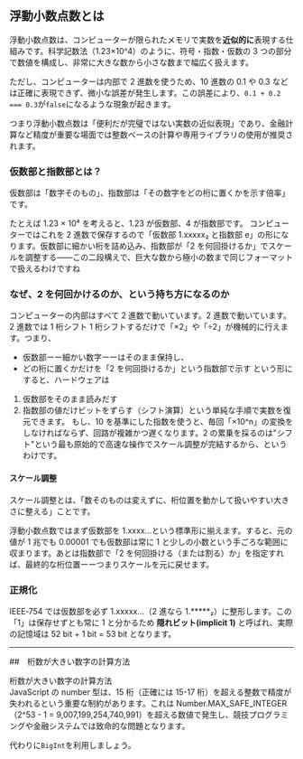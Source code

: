 ## 浮動小数点数とは

浮動小数点数は、コンピューターが限られたメモリで実数を**近似的に**表現する仕組みです。科学記数法（1.23×10^4）のように、符号・指数・仮数の 3 つの部分で数値を構成し、非常に大きな数から小さな数まで幅広く扱えます。

ただし、コンピューターは内部で 2 進数を使うため、10 進数の 0.1 や 0.3 などは正確に表現できず、微小な誤差が発生します。この誤差により、`0.1 + 0.2 === 0.3`が`false`になるような現象が起きます。

つまり浮動小数点数は「便利だが完璧ではない実数の近似表現」であり、金融計算など精度が重要な場面では整数ベースの計算や専用ライブラリの使用が推奨されます。

### 仮数部と指数部とは？

仮数部は「数字そのもの」、指数部は「その数字をどの桁に置くかを示す倍率」です。

たとえば 1.23 × 10⁴ を考えると、1.23 が仮数部、4 が指数部です。
コンピューターではこれを 2 進数で保存するので「仮数部 1.xxxxx₂ と指数部 e」の形になります。仮数部に細かい桁を詰め込み、指数部が「2 を何回掛けるか」でスケールを調整する——この二段構えで、巨大な数から極小の数まで同じフォーマットで扱えるわけですね

### なぜ、2 を何回かけるのか、という持ち方になるのか

コンピューターの内部はすべて 2 進数で動いています。2 進数で動いています。2 進数では 1 桁シフト 1 桁シフトするだけで「×2」や「÷2」が機械的に行えます。つまり、

- 仮数部ーー細かい数字ーーはそのまま保持し、
- どの桁に置くかだけを「2 を何回掛けるか」という指数部で示す
  という形にすると、ハードウェアは

1. 仮数部をそのまま読みだす
2. 指数部の値だけビットをずらす（シフト演算）という単純な手順で実数を復元できます。
   もし、10 を基準にした指数を使うと、毎回「×10^n」の変換をしなければならず、回路が複雑かつ遅くなります。2 の累乗を採るのは"シフト"という最も原始的で高速な操作でスケール調整が完結するから、というわけです。

#### スケール調整

スケール調整とは、「数そのものは変えずに、桁位置を動かして扱いやすい大きさに整える」ことです。

浮動小数点数ではまず仮数部を 1.xxxx...という標準形に揃えます。すると、元の値が 1 兆でも 0.00001 でも仮数部は常に 1 と少しの小数という手ごろな範囲に収まります。あとは指数部で「2 を何回掛ける（または割る）か」を指定すれば、最終的な桁位置ーーつまりスケールを元に戻せます。

### 正規化

IEEE‑754 では仮数部を必ず 1.xxxxx…（2 進なら 1.\*\*\*\*\*₂）に整形します。この「1」は保存せずとも常に 1 と分かるため **隠れビット(implicit 1)** と呼ばれ、実際の記憶域は 52 bit + 1 bit = 53 bit となります。

---

##　桁数が大きい数字の計算方法

桁数が大きい数字の計算方法  
JavaScript の number 型は、15 桁（正確には 15-17 桁）を超える整数で精度が失われるという重要な制約があります。これは Number.MAX_SAFE_INTEGER（2^53 - 1 = 9,007,199,254,740,991）を超える数値で発生し、競技プログラミングや金融システムでは致命的な問題となります。

代わりに`BigInt`を利用しましょう。
